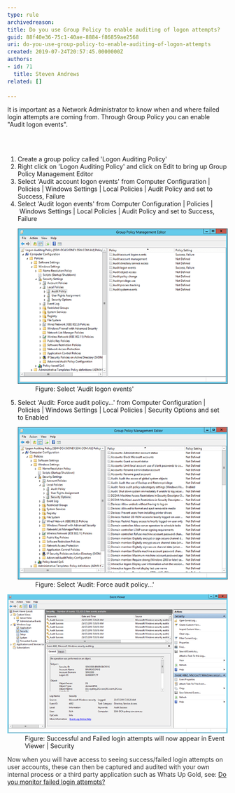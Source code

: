 ```yaml
---
type: rule
archivedreason: 
title: Do you use Group Policy to enable auditing of logon attempts​?
guid: 88f40e36-75c1-40ae-8884-f86859ae2568
uri: do-you-use-group-policy-to-enable-auditing-of-logon-attempts
created: 2019-07-24T20:57:45.0000000Z
authors:
- id: 71
  title: Steven Andrews
related: []

---
```



<p class="ssw15-rteElement-P">It is important as a Network Administrator to know when and where failed login attempts are coming from. Through Group Policy you can enable "Audit logon events".​<br></p>
<br><excerpt class='endintro'></excerpt><br>
<ol><li>​Create a group policy called 'Logon Auditing Policy'</li><li>Right click on 'Logon Auditing Policy' and click on Edit to bring up Group Policy Management Editor</li><li>Select 'Audit account logon events' from Computer Configuration | Policies | Windows Settings | Local Policies | Audit Policy and set to Success, Failure</li><li>Select 'Audit logon events' from Computer Configuration | Policies | Windows Settings | Local Policies | Audit Policy and set to Success, Failure<br> 
      <dl class="image"><dt>
            <img src="failed-login-1.png" alt="failed-login-1.png" />
         </dt><dd>Figure: Select 'Audit logon events'<br></dd></dl></li><li>Select 'Audit: Force audit policy...' from Computer Configuration | Policies | Windows Settings | Local Policies | Security Options and set to Enabled<br>
      <dl class="image"><dt>
            <img src="failed-login-2.png" alt="failed-login-2.png" />
         </dt><dd>Figure: Select 'Audit: Force audit policy...'<br></dd></dl></li></ol><dl class="image"><dt><img src="failed-login-3.png" alt="failed-login-3.png" /></dt><dd>Figure​: Successful and Failed login attempts will now appear in Event Viewer | Security​</dd></dl>​<span style="color:#333333;">Now when you will have access to seeing success/failed login attempts on user accounts, these can then be captured and audited with your own internal process or a third party application such as Whats Up Gold, see: </span><a href="/_layouts/15/FIXUPREDIRECT.ASPX?WebId=3dfc0e07-e23a-4cbb-aac2-e778b71166a2&TermSetId=07da3ddf-0924-4cd2-a6d4-a4809ae20160&TermId=002aec6e-9ac2-4701-ae0c-c5f9d1be2690">Do you monitor failed login attempts?</a>


